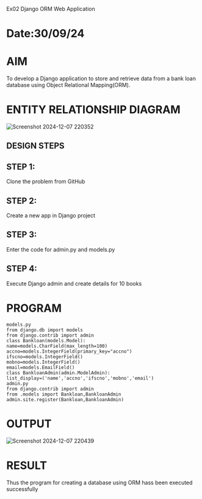  Ex02 Django ORM Web Application
# Date:30/09/24
# AIM
To develop a Django application to store and retrieve data from a bank loan database using Object Relational Mapping(ORM).

# ENTITY RELATIONSHIP DIAGRAM
![Screenshot 2024-12-07 220352](https://github.com/user-attachments/assets/7e2493ca-a1f4-485d-81e4-c98996f4e574)

## DESIGN STEPS
## STEP 1:
Clone the problem from GitHub

## STEP 2:
Create a new app in Django project

## STEP 3:
Enter the code for admin.py and models.py

## STEP 4:
Execute Django admin and create details for 10 books

# PROGRAM
```
models.py
from django.db import models
from django.contrib import admin
class Bankloan(models.Model):
name=models.CharField(max_length=100)
accno=models.IntegerField(primary_key="accno")
ifscno=models.IntegerField()
mobno=models.IntegerField()
email=models.EmailField()
class BankloanAdmin(admin.ModelAdmin):
list_display=('name','accno','ifscno','mobno','email')
admin.py
from django.contrib import admin
from .models import Bankloan,BankloanAdmin
admin.site.register(Bankloan,BankloanAdmin)

```
# OUTPUT
![Screenshot 2024-12-07 220439](https://github.com/user-attachments/assets/56d025a4-e0f7-4753-89c3-82a0e8a11b57)




# RESULT
Thus the program for creating a database using ORM hass been executed successfully
